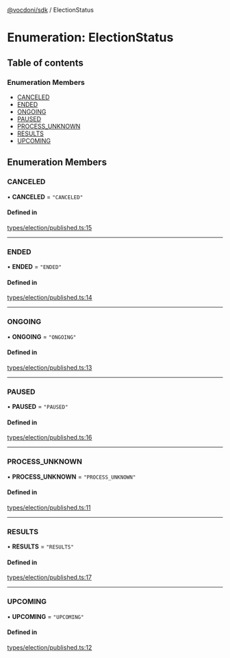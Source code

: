 [@vocdoni/sdk](/sdk) / ElectionStatus

# Enumeration: ElectionStatus

## Table of contents

### Enumeration Members

- [CANCELED](ElectionStatus#canceled)
- [ENDED](ElectionStatus#ended)
- [ONGOING](ElectionStatus#ongoing)
- [PAUSED](ElectionStatus#paused)
- [PROCESS\_UNKNOWN](ElectionStatus.md#process_unknown)
- [RESULTS](ElectionStatus#results)
- [UPCOMING](ElectionStatus#upcoming)

## Enumeration Members

### CANCELED

• **CANCELED** = ``"CANCELED"``

#### Defined in

[types/election/published.ts:15](https://github.com/vocdoni/vocdoni-sdk/blob/9c64446/src/types/election/published.ts#L15)

___

### ENDED

• **ENDED** = ``"ENDED"``

#### Defined in

[types/election/published.ts:14](https://github.com/vocdoni/vocdoni-sdk/blob/9c64446/src/types/election/published.ts#L14)

___

### ONGOING

• **ONGOING** = ``"ONGOING"``

#### Defined in

[types/election/published.ts:13](https://github.com/vocdoni/vocdoni-sdk/blob/9c64446/src/types/election/published.ts#L13)

___

### PAUSED

• **PAUSED** = ``"PAUSED"``

#### Defined in

[types/election/published.ts:16](https://github.com/vocdoni/vocdoni-sdk/blob/9c64446/src/types/election/published.ts#L16)

___

### PROCESS\_UNKNOWN

• **PROCESS\_UNKNOWN** = ``"PROCESS_UNKNOWN"``

#### Defined in

[types/election/published.ts:11](https://github.com/vocdoni/vocdoni-sdk/blob/9c64446/src/types/election/published.ts#L11)

___

### RESULTS

• **RESULTS** = ``"RESULTS"``

#### Defined in

[types/election/published.ts:17](https://github.com/vocdoni/vocdoni-sdk/blob/9c64446/src/types/election/published.ts#L17)

___

### UPCOMING

• **UPCOMING** = ``"UPCOMING"``

#### Defined in

[types/election/published.ts:12](https://github.com/vocdoni/vocdoni-sdk/blob/9c64446/src/types/election/published.ts#L12)
